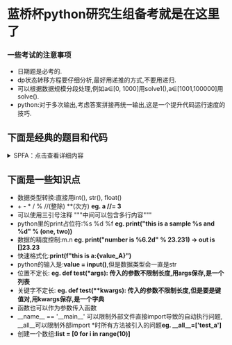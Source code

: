 # 蓝桥杯python研究生组备考就是在这里了

<!-- [待学链接](https://www.bilibili.com/video/BV1qW4y1a7fU?p=72&vd_source=5a8651962259df7b14781b1d0370c6a0) -->

### 一些考试的注意事项
* 日期题是必考的.  
* dp状态转移方程要仔细分析,最好用递推的方式,不要用递归.  
* 可以根据数据规模分段处理,例如a∈[0, 1000]用solve1(),a∈[1001,100000]用solve().  
* python:对于多次输出,考虑答案拼接再统一输出,这是一个提升代码运行速度的技巧.   

## 下面是经典的题目和代码  


 <details>
  <summary>SPFA：点击查看详细内容</summary>  

```
N = 100001
h = [-1 for i in range(N)]
w = [0 for i in range(N)]
e = [0 for i in range(N)]
ne = [0 for i in range(N)]
idx = 0
dist = [N for i in range(N)]
st = [0 for i in range(N)]

def add(a, b, c):
    global idx
    e[idx] = b
    w[idx] = c
    ne[idx] = h[a]
    h[a] = idx
    idx += 1

def spfa():
    dist[1] = 0
    q = []
    q.append(1)
    st[1] = 1
    while(len(q)):
        t = q[0]
        del q[0]
        st[t] = 0
        i = h[t]
        while(i != -1):
            j = e[i]
            if(dist[j] > dist[t] + w[i]):
                dist[j] = dist[t] + w[i]
                if(st[j] == 0):
                    q.append(j)
                    st[j] = 1
            i = ne[i]
    if(dist[n] == N):
        return -1
    else:
        return dist[n]

if __name__ == '__main__':
    n, m = input().split()
    n = int(n)
    m = int(m)

    while(m):
        a, b, c = input().split()
        a = int(a)
        b = int(b)
        c = int(c)
        add(a, b, c)
        m -= 1
    
    t = spfa()

    print(t)  
    
```
</details>


## 下面是一些知识点  
* 数据类型转换:直接用int(), str(), float()  
* \+ \- \* \/ \% \//(整除) \**(次方) **eg. a //= 3**  
* 可以使用三引号注释 """中间可以包含多行内容"""   
* python里的print占位符:%s %d %f **eg. print("this is a sample %s and %d" % (one, two))**  
* 数据的精度控制:m.n **eg. print("number is %6.2d" % 23.231) -> out is []23.23**  
* 快速格式化:**print(f"this is a:{value_A}")**  
* python的输入是:**value = input()**,但是数据类型会一直是str
* 位置不定长: **eg. def test(\*args): 传入的参数不限制长度,用args保存,是一个列表**  
* 关键字不定长: **eg. def test(\*\*kwargs): 传入的参数不限制长度,但是要是键值对,用kwargs保存,是一个字典**  
* 函数也可以作为参数传入函数  
* \_\_name\_\_ == '\_\_main\_\_' 可以限制外部文件直接import导致的自动执行问题, \_\_all\_\_可以限制外部import *时所有方法被引入的问题**eg. \_\_all\_\_=['test_a']**  
* 创建一个数组:**list = [0 for i in range(10)]**